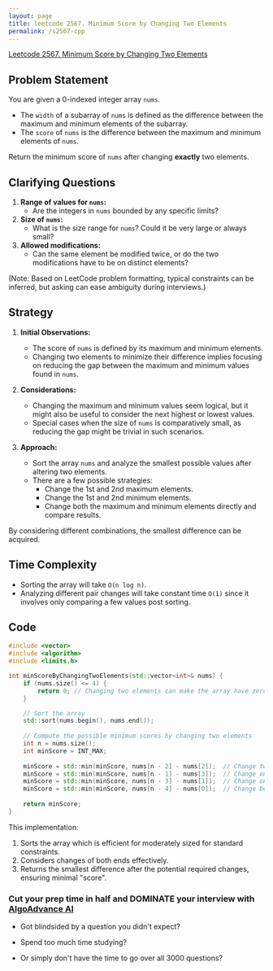 ```yaml
---
layout: page
title: leetcode 2567. Minimum Score by Changing Two Elements
permalink: /s2567-cpp
---
```

[Leetcode 2567. Minimum Score by Changing Two Elements](https://algoadvance.github.io/algoadvance/l2567)
## Problem Statement
You are given a 0-indexed integer array `nums`.

- The `width` of a subarray of `nums` is defined as the difference between the maximum and minimum elements of the subarray.
- The `score` of `nums` is the difference between the maximum and minimum elements of `nums`.

Return the minimum score of `nums` after changing **exactly** two elements.

## Clarifying Questions
1. **Range of values for `nums`:**
   - Are the integers in `nums` bounded by any specific limits?
2. **Size of `nums`:**
   - What is the size range for `nums`? Could it be very large or always small?
3. **Allowed modifications:**
   - Can the same element be modified twice, or do the two modifications have to be on distinct elements?
  
(Note: Based on LeetCode problem formatting, typical constraints can be inferred, but asking can ease ambiguity during interviews.)

## Strategy
1. **Initial Observations:**
   - The score of `nums` is defined by its maximum and minimum elements.
   - Changing two elements to minimize their difference implies focusing on reducing the gap between the maximum and minimum values found in `nums`.
   
2. **Considerations:**
   - Changing the maximum and minimum values seem logical, but it might also be useful to consider the next highest or lowest values.
   - Special cases when the size of `nums` is comparatively small, as reducing the gap might be trivial in such scenarios.

3. **Approach:**
   - Sort the array `nums` and analyze the smallest possible values after altering two elements.
   - There are a few possible strategies:
     - Change the 1st and 2nd maximum elements.
     - Change the 1st and 2nd minimum elements.
     - Change both the maximum and minimum elements directly and compare results.
     
By considering different combinations, the smallest difference can be acquired.

## Time Complexity
- Sorting the array will take `O(n log n)`.
- Analyzing different pair changes will take constant time `O(1)` since it involves only comparing a few values post sorting.

## Code

```cpp
#include <vector>
#include <algorithm>
#include <limits.h>

int minScoreByChangingTwoElements(std::vector<int>& nums) {
    if (nums.size() <= 4) {
        return 0; // Changing two elements can make the array have zero width
    }

    // Sort the array
    std::sort(nums.begin(), nums.end());
    
    // Compute the possible minimum scores by changing two elements
    int n = nums.size();
    int minScore = INT_MAX;
    
    minScore = std::min(minScore, nums[n - 2] - nums[2]);  // Change two maximum elements
    minScore = std::min(minScore, nums[n - 1] - nums[3]);  // Change one max and one next-min element
    minScore = std::min(minScore, nums[n - 3] - nums[1]);  // Change one min and one next-max element
    minScore = std::min(minScore, nums[n - 4] - nums[0]);  // Change both minimum elements
    
    return minScore;
}
```

This implementation:
1. Sorts the array which is efficient for moderately sized for standard constraints.
2. Considers changes of both ends effectively.
3. Returns the smallest difference after the potential required changes, ensuring minimal "score".


### Cut your prep time in half and DOMINATE your interview with [AlgoAdvance AI](https://algoAdvance.com)

- Got blindsided by a question you didn't expect?

- Spend too much time studying?

- Or simply don't have the time to go over all 3000 questions?

